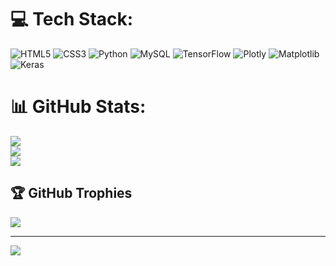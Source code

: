 
# 💻 Tech Stack:
![HTML5](https://img.shields.io/badge/html5-%23E34F26.svg?style=for-the-badge&logo=html5&logoColor=white) ![CSS3](https://img.shields.io/badge/css3-%231572B6.svg?style=for-the-badge&logo=css3&logoColor=white) ![Python](https://img.shields.io/badge/python-3670A0?style=for-the-badge&logo=python&logoColor=ffdd54) ![MySQL](https://img.shields.io/badge/mysql-4479A1.svg?style=for-the-badge&logo=mysql&logoColor=white) ![TensorFlow](https://img.shields.io/badge/TensorFlow-%23FF6F00.svg?style=for-the-badge&logo=TensorFlow&logoColor=white) ![Plotly](https://img.shields.io/badge/Plotly-%233F4F75.svg?style=for-the-badge&logo=plotly&logoColor=white) ![Matplotlib](https://img.shields.io/badge/Matplotlib-%23ffffff.svg?style=for-the-badge&logo=Matplotlib&logoColor=black) ![Keras](https://img.shields.io/badge/Keras-%23D00000.svg?style=for-the-badge&logo=Keras&logoColor=white)
# 📊 GitHub Stats:
![](https://github-readme-stats.vercel.app/api?username=Deepak18Ganesh&theme=dark&hide_border=false&include_all_commits=false&count_private=false)<br/>
![](https://github-readme-streak-stats.herokuapp.com/?user=Deepak18Ganesh&theme=dark&hide_border=false)<br/>
![](https://github-readme-stats.vercel.app/api/top-langs/?username=Deepak18Ganesh&theme=dark&hide_border=false&include_all_commits=false&count_private=false&layout=compact)

## 🏆 GitHub Trophies
![](https://github-profile-trophy.vercel.app/?username=Deepak18Ganesh&theme=radical&no-frame=false&no-bg=true&margin-w=4)

---
[![](https://visitcount.itsvg.in/api?id=Deepak18Ganesh&icon=0&color=0)](https://visitcount.itsvg.in)

<!-- Proudly created with GPRM ( https://gprm.itsvg.in ) -->
